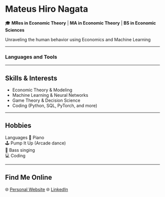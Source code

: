 # Mateus Hiro Nagata

🎓 **MRes in Economic Theory** | **MA in Economic Theory** | **BS in Economic Sciences**

Unraveling the human behavior using Economics and Machine Learning


---
### Languages and Tools

---

## Skills & Interests

- Economic Theory & Modeling
- Machine Learning & Neural Networks
- Game Theory & Decision Science
- Coding (Python, SQL, PyTorch, and more)



---

## Hobbies

Languages
🎹 Piano  
🕹️ Pump It Up (Arcade dance)  
🎤 Bass singing  
💻 Coding

---

## Find Me Online

🌐 [Personal Website](https://hiromn2.github.io/)
🌐 [LinkedIn](https://www.linkedin.com/in/mateus-hiro-nagata-048388172/)


<!--
**hiromn2/hiromn2** is a ✨ _special_ ✨ repository because its `README.md` (this file) appears on your GitHub profile.

Here are some ideas to get you started:

- 🔭 I’m currently working on ...
- 🌱 I’m currently learning ...
- 👯 I’m looking to collaborate on ...
- 🤔 I’m looking for help with ...
- 💬 Ask me about ...
- 📫 How to reach me: ...
- 😄 Pronouns: ...
- ⚡ Fun fact: ...
-->
